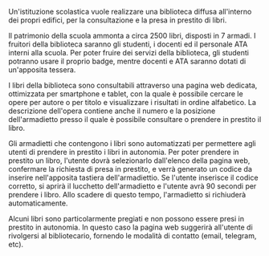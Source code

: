 Un'istituzione scolastica vuole realizzare una biblioteca diffusa all'interno dei propri edifici, per la consultazione e la presa in prestito di libri.

Il patrimonio della scuola ammonta a circa 2500 libri, disposti in 7 armadi. I fruitori della biblioteca saranno gli studenti, i docenti ed il personale ATA interni alla scuola. Per poter fruire dei servizi della biblioteca, gli studenti potranno usare il proprio badge, mentre docenti e ATA saranno dotati di un'apposita tessera.

I libri della biblioteca sono consultabili attraverso una pagina web dedicata, ottimizzata per smartphone e tablet, con la quale è possibile cercare le opere per autore o per titolo e visualizzare i risultati in ordine alfabetico. La descrizione dell'opera contiene anche il numero e la posizione dell'armadietto presso il quale è possibile consultare o prendere in prestito il libro.

Gli armadietti che contengono i libri sono automatizzati per permettere agli utenti di prendere in prestito i libri in autonomia. Per poter prendere in prestito un libro, l'utente dovrà selezionarlo dall'elenco della pagina web, confermare la richiesta di presa in prestito, e verrà generato un codice da inserire nell'apposita tastiera dell'armadiettio. Se l'utente inserisce il codice corretto, si aprirà il lucchetto dell'armadietto e l'utente avrà 90 secondi per prendere i libro. Allo scadere di questo tempo, l'armadietto si richiuderà automaticamente.

Alcuni libri sono particolarmente pregiati e non possono essere presi in prestito in autonomia. In questo caso la pagina web suggerirà all'utente di rivolgersi al bibliotecario, fornendo le modalità di contatto (email, telegram, etc).